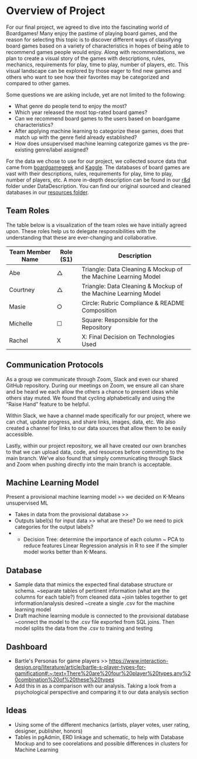 # Overview of Project

For our final project, we agreed to dive into the fascinating world of Boardgames! Many enjoy the pastime of playing board games, and the reason for selecting this topic is to discover different ways of classifying board games based on a variety of characteristics in hopes of being able to recommend games people would enjoy. Along with recommendations, we plan to create a visual story of the games with descriptions, rules, mechanics, requirements for play, time to play, number of players, etc. This visual landscape can be explored by those eager to find new games and others who want to see how their favorites may be categorized and compared to other games.

Some questions we are asking include, yet are not limited to the following:
-	What genre do people tend to enjoy the most?
-	Which year released the most top-rated board games?
-	Can we recommend board games to the users based on boardgame characteristics?
-	After applying machine learning to categorize these games, does that match up with the genre field already established?
-	How does unsupervised machine learning categorize games vs the pre-existing genre/label assigned?

For the data we chose to use for our project, we collected source data that came from [boardgamegeek]( https://boardgamegeek.com/wiki/page/BGG_XML_API) and [Kaggle]( https://www.kaggle.com/datasets/extralime/20000-boardgames-dataset). The databases of board games are vast with their descriptions, rules, requirements for play, time to play, number of players, etc. A more in-depth description can be found in our [r&d]( https://github.com/miwermi/DA-team-proj/tree/main/r%26d) folder under DataDescription. You can find our original sourced and cleaned databases in our [resources folder](https://github.com/miwermi/DA-team-proj/tree/main/resources).
   
## Team Roles
The table below is a visualization of the team roles we have initially agreed upon. These roles help us to delegate responsibilities with the understanding that these are ever-changing and collaborative.

| Team Member Name | Role (S1) | Description      |
|------------------|---------|--------------------|
| Abe | &#9651; | Triangle: Data Cleaning & Mockup of the Machine Learning Model |
| Courtney | &#9651; | Triangle: Data Cleaning & Mockup of the Machine Learning Model |
| Masie | &#9675; | Circle: Rubric Compliance & README Composition |
| Michelle | &#9744; | Square: Responsible for the Repository 
| Rachel | X | X: Final Decision on Technologies Used |

## Communication Protocols
As a group we communicate through Zoom, Slack and even our shared GitHub repository. During our meetings on Zoom, we ensure all can share and be heard we each allow the others a chance to present ideas while others stay muted. We found that cycling alphabetically and using the “Raise Hand” feature to be helpful.  

Within Slack, we have a channel made specifically for our project, where we can chat, update progress, and share links, images, data, etc. We also created a channel for links to our data sources that allow them to be easily accessible. 

Lastly, within our project repository, we all have created our own branches to that we can upload data, code, and resources before committing to the main branch. We’ve also found that simply communicating through Slack and Zoom when pushing directly into the main branch is acceptable. 

## Machine Learning Model
Present a provisional machine learning model >> we decided on K-Means unsupervised ML
-	Takes in data from the provisional database >>
-	Outputs label(s) for input data >> what are these? Do we need to pick categories for the output labels?
-  - Decision Tree: determine the importance of each column ~ PCA to reduce features Linear Regression analysis in R to see if the simpler model works better than K-Means.

## Database
-	Sample data that mimics the expected final database structure or schema. ~separate tables of pertinent information (what are the columns for each table?) from cleaned data ~join tables together to get information/analysis desired ~create a single .csv for the machine learning model
-	Draft machine learning module is connected to the provisional database ~connect the model to the .csv file exported from SQL joins. Then model splits the data from the .csv to training and testing

## Dashboard
-	Bartle's Personas for game players >> https://www.interaction-design.org/literature/article/bartle-s-player-types-for-gamification#:~:text=There%20are%20four%20player%20types,any%20combination%20of%20these%20types
-	Add this in as a comparison with our analysis. Taking a look from a psychological perspective and comparing it to our data analysis section

## Ideas
-	Using some of the different mechanics (artists, player votes, user rating, designer, publisher, honors)
-	Tables in pgAdmin, ERD linkage and schematic, to help with Database Mockup and to see coorelations and possible differences in clusters for Machine Learning
